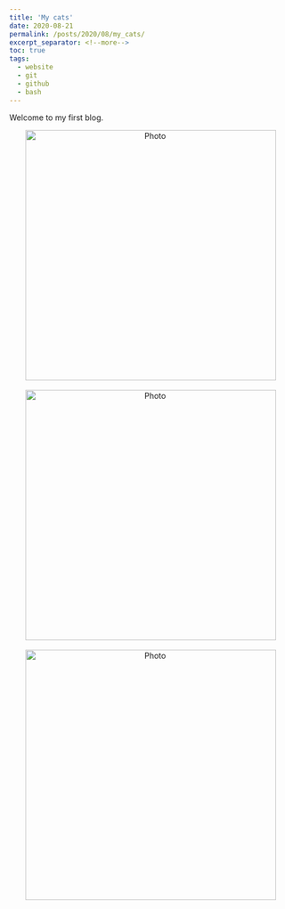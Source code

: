 ```yaml
---
title: 'My cats'
date: 2020-08-21
permalink: /posts/2020/08/my_cats/
excerpt_separator: <!--more-->
toc: true
tags:
  - website
  - git
  - github
  - bash
---
```


Welcome to my first blog.

<p align="center">
  <img src="https://lantaoyu.github.io/files/baoyoucai.jpg?raw=true" alt="Photo" style="width: 450px;"/> 
</p>
<p align="center">
  <img src="https://lantaoyu.github.io/files/shaodali.jpg?raw=true" alt="Photo" style="width: 450px;"/> 
</p>
<p align="center">
  <img src="https://lantaoyu.github.io/files/shaoerli.jpg?raw=true" alt="Photo" style="width: 450px;"/> 
</p>

